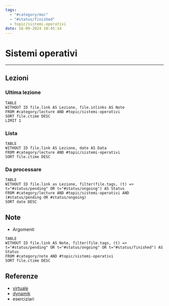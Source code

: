 ```yaml
---
tags:
  - "#category/moc"
  - "#status/finished"
  - topic/sistemi-operativi
date: 16-09-2024 10:45:14
---
```

# Sistemi operativi
---
## Lezioni
### Ultima lezione
```dataview
TABLE
WITHOUT ID file.link AS Lezione, file.inlinks AS Note
FROM #category/lecture AND #topic/sistemi-operativi
SORT file.ctime DESC
LIMIT 1
```

### Lista
```dataview
TABLE
WITHOUT ID file.link AS Lezione, date AS Data
FROM #category/lecture AND #topic/sistemi-operativi
SORT file.ctime DESC
```

### Da processare
```dataview
TABLE
WITHOUT ID file.link as Lezione, filter(file.tags, (t) => t="#status/pending" OR t="#status/ongoing") AS Status
FROM #category/lecture AND #topic/sistemi-operativi AND (#status/pending OR #status/ongoing)
SORT date DESC
```

## Note
- Argomenti

```dataview
TABLE
WITHOUT ID file.link AS Note, filter(file.tags, (t) => t="#status/pending" OR t="#status/ongoing" OR t="#status/finished") AS Status
FROM #category/note AND #topic/sistemi-operativi
SORT file.ctime DESC
```

## Referenze
- [virtuale]()
- [dynamik]()
- eserciziari